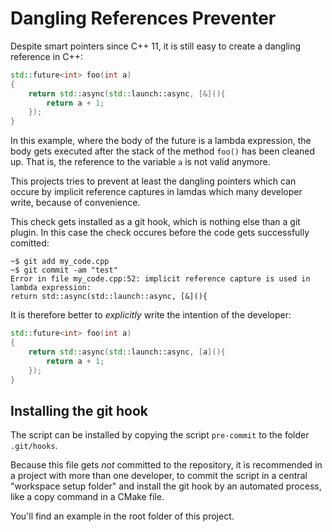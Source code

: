 # Dangling References Preventer

Despite smart pointers since C++ 11, it is still easy to create a dangling reference in C++:

```cpp
std::future<int> foo(int a)
{
    return std::async(std::launch::async, [&](){
        return a + 1;
    });
}
```
In this example, where the body of the future is a lambda expression, the body gets executed after the stack of the method `foo()` has been cleaned up. That is, the reference to the variable `a` is not valid anymore.

This projects tries to prevent at least the dangling pointers which can occure by implicit reference captures in lamdas which many developer write, because of convenience. 

This check gets installed as a git hook, which is nothing else than a git plugin. In this case the check occures before the code gets successfully comitted:

```
~$ git add my_code.cpp
~$ git commit -am "test"
Error in file my_code.cpp:52: implicit reference capture is used in lambda expression:
return std::async(std::launch::async, [&](){
```

It is therefore better to *explicitly* write the intention of the developer:

```cpp
std::future<int> foo(int a)
{
    return std::async(std::launch::async, [a](){
        return a + 1;
    });
}
```

## Installing the git hook

The script can be installed by copying the script `pre-commit` to the folder `.git/hooks`. 

Because this file gets *not* committed to the repository, it is recommended in a project with more than one developer, to commit the script in a central "workspace setup folder" and install the git hook by an automated process, like a copy command in a CMake file.

You'll find an example in the root folder of this project.

